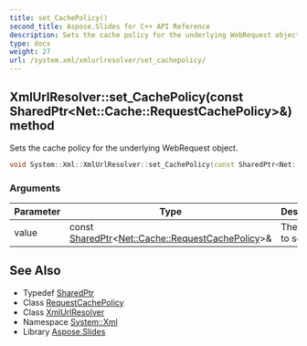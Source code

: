 ```yaml
---
title: set_CachePolicy()
second_title: Aspose.Slides for C++ API Reference
description: Sets the cache policy for the underlying WebRequest object.
type: docs
weight: 27
url: /system.xml/xmlurlresolver/set_cachepolicy/
---
```

## XmlUrlResolver::set_CachePolicy(const SharedPtr\<Net::Cache::RequestCachePolicy\>\&) method


Sets the cache policy for the underlying WebRequest object.

```cpp
void System::Xml::XmlUrlResolver::set_CachePolicy(const SharedPtr<Net::Cache::RequestCachePolicy> &value)
```


### Arguments

| Parameter | Type | Description |
| --- | --- | --- |
| value | const [SharedPtr](../../../system/sharedptr/)\<[Net::Cache::RequestCachePolicy](../../../system.net.cache/requestcachepolicy/)\>\& | The value to set. |

## See Also

* Typedef [SharedPtr](../../../system/sharedptr/)
* Class [RequestCachePolicy](../../../system.net.cache/requestcachepolicy/)
* Class [XmlUrlResolver](../)
* Namespace [System::Xml](../../)
* Library [Aspose.Slides](../../../)